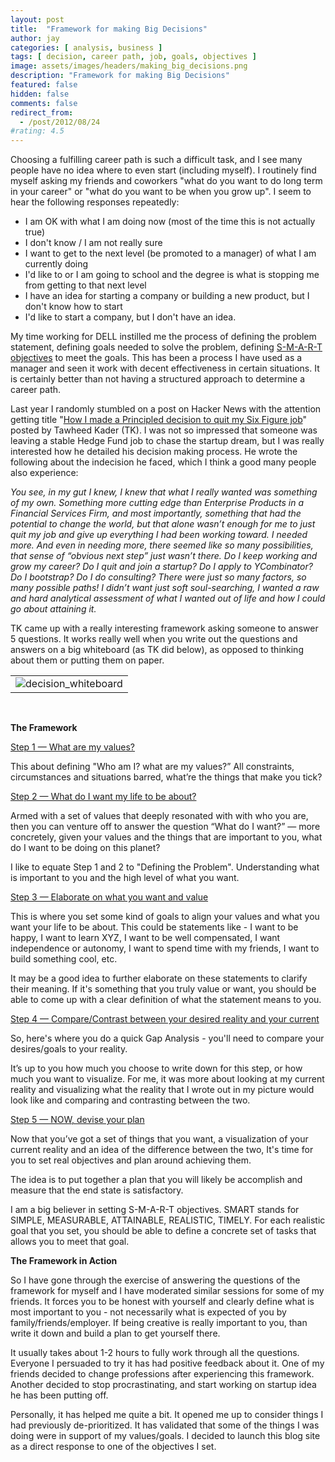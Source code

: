 ```yaml
---
layout: post
title:  "Framework for making Big Decisions"
author: jay
categories: [ analysis, business ]
tags: [ decision, career path, job, goals, objectives ]
image: assets/images/headers/making_big_decisions.png
description: "Framework for making Big Decisions"
featured: false
hidden: false
comments: false
redirect_from:
  - /post/2012/08/24
#rating: 4.5
---
```


<p>Choosing a fulfilling career path is such a difficult task, and I see many people have no idea where to even start (including myself).&nbsp;I routinely find myself asking my friends and coworkers "what do you want to do long term in your career" or "what do you want to be when you grow up". I seem to hear the following responses repeatedly:</p>
<ul>
<li>I am OK with what I am doing now (most of the time this is not actually true)</li>
<li>I don't know / I am not really sure</li>
<li>I want to get to the next level (be promoted to a manager) of what I am currently doing</li>
<li>I'd like to or I am going to school and the degree is what is stopping me from getting to that next level</li>
<li>I have an idea for starting a company or building a new product, but I don't know how to start</li>
<li>I'd like to start a company, but I don't have an idea.&nbsp;</li>
</ul>
<p>My time working for DELL instilled me the process of defining the problem statement, defining goals needed to solve the problem, defining&nbsp;<a href="http://en.wikipedia.org/wiki/SMART_criteria" target="_blank">S-M-A-R-T objectives</a>&nbsp;to meet the goals. This has been a process I have used as a manager and seen it work with decent effectiveness in certain situations. It is certainly better than not having a structured approach to determine a career path.</p>
<p>Last year I randomly stumbled on a post on Hacker News with the attention getting title "<a href="http://www.tawheedkader.com/2010/09/how-i-made-a-principled-decision-to-quit-my-six-figure-day-job/?utm_source=feedburner&amp;utm_medium=feed&amp;utm_campaign=Feed%3A+TawheedKader+%28Tawheed+Kader%27s+Blog+on+Entrepreneurship%2C+The+Web%2C+and+Achieving+the+Dream%29" target="_blank">How I made a Principled decision to quit my Six Figure job</a>" posted by&nbsp;Tawheed Kader (TK). I was not so impressed that someone was leaving a stable&nbsp;Hedge Fund&nbsp;job to chase the startup dream, but I was really interested how he detailed his decision making process. He wrote the following about the indecision he faced, which I think a good many people also experience:</p>
<p><em>You see, in my gut I knew, I knew that what I really wanted was something of my own. Something more cutting edge than Enterprise Products in a Financial Services Firm, and most importantly, something that had the potential to change the world, but that alone wasn&rsquo;t enough for me to just quit my job and give up everything I had been working toward. I needed more. And even in needing more, there seemed like so many possibilities, that sense of &ldquo;obvious next step&rdquo; just wasn&rsquo;t there. Do I keep working and grow my career? Do I quit and join a startup? Do I apply to YCombinator? Do I bootstrap? Do I do consulting? There were just so many factors, so many possible paths!&nbsp;I didn&rsquo;t want just soft soul-searching, I wanted a raw and hard analytical assessment of what I wanted out of life and how I could go about attaining it.</em></p>
<p><em></em>TK came up with a really interesting framework asking someone to answer 5 questions. It works really well when you write out the questions and answers on a big whiteboard&nbsp;(as TK did below),&nbsp;as opposed to thinking about them or putting them on paper.</p>
<table style="width: 805.4545288085938px;" cellspacing="0" cellpadding="0">
<tbody>
<tr>
<td><img src="{{ site.baseurl }}/assets/images/decision_whiteboard.jpg" alt="decision_whiteboard" /></td>
</tr>
</tbody>
</table>
<p><strong><br /></strong></p>
<p><strong>The Framework</strong></p>
<p><span style="text-decoration: underline;">Step 1 &mdash; What are my values?</span></p>
<p>This about defining "Who am I? what are my values?&rdquo; All constraints, circumstances and situations barred, what&rsquo;re the things that make you tick?</p>
<p><span style="text-decoration: underline;">Step 2 &mdash; What do I want my life to be about?</span></p>
<p>Armed with a set of values that deeply resonated with with who you are, then you can venture off to answer the question &ldquo;What do I want?&rdquo; &mdash; more concretely, given your values and the things that are important to you, what do I want to be doing on this planet?</p>
<p>I like to equate Step 1 and 2 to "Defining the Problem". Understanding what is important to you and the high level of what you want.</p>
<p><span style="text-decoration: underline;">Step 3 &mdash; Elaborate on what you want and value</span></p>
<p>This is where you set some kind of goals to align your values and what you want your life to be about. This could be statements like - I want to be happy, I want to learn XYZ, I want to be well compensated, I want independence or autonomy, I want to spend time with my friends, I want to build something cool, etc.</p>
<p>It may be a good idea to further elaborate on these statements to clarify their meaning. If it's something that you truly value or want, you should be able to come up with a clear definition of what the statement means to you.</p>
<p><span style="text-decoration: underline;">Step 4 &mdash; Compare/Contrast between your desired reality and your current</span></p>
<p>So, here's where you do a quick Gap Analysis - you'll need to compare your desires/goals to your reality.</p>
<p>It&rsquo;s up to you how much you choose to write down for this step, or how much you want to visualize. For me, it was more about looking at my current reality and visualizing what the reality that I wrote out in my picture would look like and comparing and contrasting between the two.</p>
<p><span style="text-decoration: underline;">Step 5 &mdash; NOW, devise your plan</span></p>
<p>Now that you&rsquo;ve got a set of things that you want, a visualization of your current reality and an idea of the difference between the two, It's time for you to set real objectives and plan around achieving them.</p>
<p>The idea is to put together a plan that you will likely be accomplish and measure that the end state is satisfactory.</p>
<p>I am a big believer in setting S-M-A-R-T objectives.&nbsp;SMART stands for SIMPLE, MEASURABLE, ATTAINABLE, REALISTIC, TIMELY. For each realistic goal that you set, you should be able to define a concrete set of tasks that allows you to meet that goal.&nbsp;</p>
<p><strong>The Framework in Action</strong></p>
<p>So I have gone through the exercise of answering the questions of the framework for myself and I have moderated similar sessions for some of my friends. It forces you to be honest with yourself and clearly define what is most important to you - not necessarily what is expected of you by family/friends/employer. If being creative is really important to you, than write it down and build a plan to get yourself there.</p>
<p>It usually takes about 1-2 hours to fully work through all the questions. Everyone I persuaded to try it has had positive feedback about it. One of my friends decided to change professions after experiencing this framework. Another decided to stop procrastinating, and start working on startup idea he has been putting off.</p>
<p>Personally, it has helped me quite a bit. It opened me up to consider things I had previously de-prioritized. It has validated that some of the things I was doing were in support of my values/goals. I decided to launch this blog site as a direct response to one of the objectives I set.</p>
